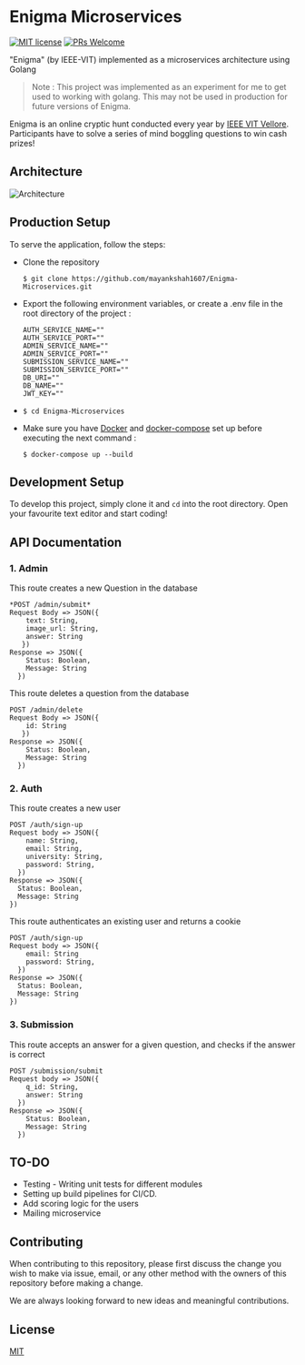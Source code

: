 # Enigma Microservices
[![MIT license](https://img.shields.io/badge/License-MIT-blue.svg)](https://github.com/mayankshah1607/Enigma-Microservices/master/LICENSE) [![PRs Welcome](https://img.shields.io/badge/PRs-welcome-brightgreen.svg?style=flat-square)](http://makeapullrequest.com) 

"Enigma" (by IEEE-VIT) implemented as a microservices architecture using Golang

> Note : This project was implemented as an experiment for me to get used to working with golang. This may not be used in production for future versions of Enigma.

Enigma is an online cryptic hunt conducted every year by [IEEE VIT Vellore](http://ieeevit.com). Participants have to solve a series of mind boggling questions to win cash prizes!

## Architecture
![Architecture](docs/architecture.jpg)

## Production Setup
To serve the application, follow the steps:

* Clone the repository

  ```
  $ git clone https://github.com/mayankshah1607/Enigma-Microservices.git
  ```
* Export the following environment variables, or create a .env file in the root directory of the project :
  ```
  AUTH_SERVICE_NAME=""
  AUTH_SERVICE_PORT=""
  ADMIN_SERVICE_NAME=""
  ADMIN_SERVICE_PORT=""
  SUBMISSION_SERVICE_NAME=""
  SUBMISSION_SERVICE_PORT=""
  DB_URI=""
  DB_NAME=""
  JWT_KEY=""
  ```

* ```
  $ cd Enigma-Microservices
  ```
  
 * Make sure you have [Docker](https://docs.docker.com/v17.09/engine/installation/) and [docker-compose](https://docs.docker.com/compose/install/) set up before executing the next command :
 
    ```
    $ docker-compose up --build
    ```

## Development Setup
To develop this project, simply clone it and `cd` into the root directory. Open your favourite text editor and start coding!

## API Documentation
### 1. Admin
This route creates a new Question in the database
```
*POST /admin/submit*
Request Body => JSON({
    text: String, 
    image_url: String,
    answer: String
   })
Response => JSON({
    Status: Boolean,
    Message: String
  })
```

This route deletes a question from the database
```
POST /admin/delete
Request Body => JSON({
    id: String
   })
Response => JSON({
    Status: Boolean,
    Message: String
  })
```

### 2. Auth
This route creates a new user
```
POST /auth/sign-up
Request body => JSON({
    name: String,
    email: String,
    university: String,
    password: String,
  })
Response => JSON({
  Status: Boolean,
  Message: String
})
```

This route authenticates an existing user and returns a cookie
```
POST /auth/sign-up
Request body => JSON({
    email: String
    password: String,
  })
Response => JSON({
  Status: Boolean,
  Message: String
})
```

### 3. Submission
This route accepts an answer for a given question, and checks if the answer is correct
```
POST /submission/submit
Request body => JSON({
    q_id: String,
    answer: String
  })
Response => JSON({
    Status: Boolean,
    Message: String
  })
```

## TO-DO
* Testing - Writing unit tests for different modules
* Setting up build pipelines for CI/CD.
* Add scoring logic for the users
* Mailing microservice

## Contributing 
When contributing to this repository, please first discuss the change you wish to make via issue, email, or any other method with the owners of this repository before making a change.

We are always looking forward to new ideas and meaningful contributions.

## License
[MIT](LICENSE)

